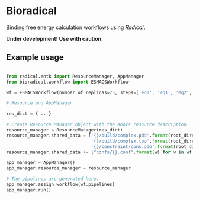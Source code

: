 # Bioradical

Binding free energy calculation workflows using *Radical*.

**Under development! Use with caution.**

## Example usage

```python

from radical.entk import ResourceManager, AppManager
from bioradical.workflow import ESMACSWorkflow

wf = ESMACSWorkflow(number_of_replicas=25, steps=['eq0', 'eq1', 'eq2', 'sim1'])

# Resource and AppManager

res_dict = { .. }

# Create Resource Manager object with the above resource description
resource_manager = ResourceManager(res_dict)
resource_manager.shared_data = ['{}/build/complex.pdb'.format(root_directory),
                                '{}/build/complex.top'.format(root_directory),
                                '{}/constraint/cons.pdb'.format(root_directory)]
resource_manager.shared_data += ["confs/{}.conf".format(w) for w in wf.steps]

app_manager = AppManager()
app_manager.resource_manager = resource_manager

# The pipelines are generated here.
app_manager.assign_workflow(wf.pipelines)
app_manager.run()
```
